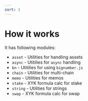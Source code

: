 ```yaml
---
sort: 1
---
```


# How it works

It has following modules:

- `asset` - Utilities for handling assets
- `async` - Utitilies for `async` handling
- `bn` - Utitilies for using `bignumber.js`
- `chain` - Utilities for multi-chain
- `memo` - Utilities for memos
- `stake` - XYK formula calc for stake
- `string` - Utilities for strings
- `swap` - XYK formula calc for swap
